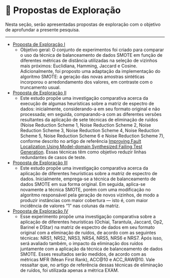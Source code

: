# 🔬 Propostas de Exploração

Nesta seção, serão apresentadas propostas de exploração com o objetivo de aprofundar a presente pesquisa.

---

- [Proposta de Exploração I](propota_exploracao_um.md)
	- Objetivo geral: O conjunto de experimentos foi criado para comparar o uso da técnica de balanceamento de dados SMOTE em função de diferentes métricas de distância utilizadas na seleção de vizinhos mais próximos: Euclidiana, Hamming, Jaccard e Cosine. Adicionalmente, foi proposto uma adaptação da implementação do algoritmo SMOTE: a geração das novas amostras sintéticas incorporou o arredondamento dos valores, em contraste com o truncamento usual.
- [Proposta de Exploração II](proposta_exploracao_dois.md)
	- Este estudo propõe uma investigação comparativa acerca da execução de algumas heurísticas sobre a matriz de espectro de dados: inicialmente, considerando-a em seu formato original e não processada; em seguida, comparando-a com as diferentes versões resultantes da aplicação de sete técnicas de eliminação de ruídos (Noise Reduction Scheme 1, Noise Reduction Scheme 2, Noise Reduction Scheme 3, Noise Reduction Scheme 4, Noise Reduction Scheme 5, Noise Reduction Scheme 6 e Noise Reduction Scheme 7), conforme descrito no artigo de referência [Improving Fault Localization Using Model-domain Synthesized Failing Test Generation](https://github.com/Reinaldo-Jr-Dev/doutorado/blob/article/IEEE-Improving_Fault_Localization_Using_Model-domain_Synthesized_Failing_Test_Generation.pdf). Essas técnicas têm como objetivo reduzir linhas redundantes de casos de teste.
- [Proposta de Exploração III](proposta_exploracao_tres.md)
 	- Este estudo propõe uma investigação comparativa acerca da aplicação de diferentes heurísticas sobre a matriz de espectro de dados. Inicialmente, emprega-se a técnica de balanceamento de dados SMOTE em sua forma original. Em seguida, aplica-se novamente a técnica SMOTE, porém com uma modificação no algoritmo responsável pela geração de novos vizinhos, de modo a produzir instâncias com maior cobertura — isto é, com maior incidência de valores “1” nas colunas da matriz.
- [Proposta de Exploração IV](proposta_exploracao_quatro.md)
 	- Esse experimento propõe uma investigação comparativa sobre a aplicação de diferentes heurísticas (Ochiai, Tarantula, Jaccard, Op2, Barinel e DStar) na matriz de espectro de dados em seu formato original com a eliminação de ruídos, de acordo com as seguintes técnicas: NRS1, NRS2, NRS3, NRS4, NRS5, NRS6 e NRS7. Após isso, será avaliado também, o impacto da eliminação dos ruídos juntamente com a aplicação da técnica de balanceamento de dados SMOTE. Esses resultados serão medidos, de acordo com as métricas MFR (Mean First Rank), ACC@10 e ACC_RAW@10. Vale ressaltar que, no artigo de referência dessas técnicas de eliminação de ruídos, foi utilizada apenas a métrica EXAM.
